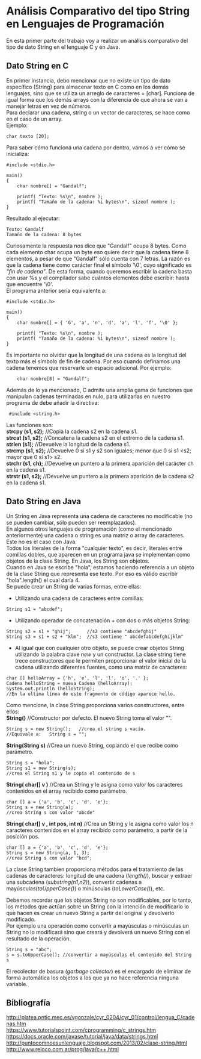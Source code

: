 # Análisis Comparativo del tipo String en Lenguajes de Programación  
En esta primer parte del trabajo voy a realizar un análisis comparativo del tipo de dato String en el lenguaje C y en Java.  
  
## Dato String en C
En primer instancia, debo mencionar que no existe un tipo de dato específico (String) para almacenar texto en C como en los demás lenguajes, sino que se utiliza un arreglo de caracteres = [char]. Funciona de igual forma que los demás arrays con la diferencia de que ahora se van a manejar letras en vez de números.  
Para declarar una cadena, string o un vector de caracteres, se hace como en el caso de un array.  
Ejemplo:   
~~~
char texto [20];
~~~  
Para saber cómo funciona una cadena por dentro, vamos a ver cómo se inicializa:  
~~~
#include <stdio.h>

main()
{
	char nombre[] = "Gandalf";

	printf( "Texto: %s\n", nombre );
	printf( "Tamaño de la cadena: %i bytes\n", sizeof nombre );
}
~~~  
Resultado al ejecutar:  
~~~
Texto: Gandalf
Tamaño de la cadena: 8 bytes
~~~  
Curiosamente la respuesta nos dice que "Gandalf" ocupa 8 bytes. Como cada elemento char ocupa un byte eso quiere decir que la cadena tiene 8 elementos, a pesar de que "Gandalf" sólo cuenta con 7 letras. La razón es que la cadena tiene como carácter final el símbolo '\0', cuyo significado es _"fin de cadena"_. De esta forma, cuando queremos escribir la cadena basta con usar %s y el compilador sabe cuántos elementos debe escribir: hasta que encuentre '\0'.  
El programa anterior sería equivalente a:  
~~~
#include <stdio.h>

main()
{
	char nombre[] = { 'G', 'a', 'n', 'd', 'a', 'l', 'f', '\0' };

	printf( "Texto: %s\n", nombre );
	printf( "Tamaño de la cadena: %i bytes\n", sizeof nombre );
}
~~~  
Es importante no olvidar que la longitud de una cadena es la longitud del texto más el símbolo de fin de cadena. Por eso cuando definamos una cadena tenemos que reservarle un espacio adicional. Por ejemplo:  
~~~
	char nombre[8] = "Gandalf";
~~~  
Además de lo ya mencionado, C admite una amplia gama de funciones que manipulan cadenas terminadas en nulo, para utilizarlas en nuestro programa de debe añadir la directiva:  
~~~
 #include <string.h>
~~~
Las funciones son:  
__strcpy (s1, s2);__ //Copia la cadena s2 en la cadena s1.  
__strcat (s1, s2);__ //Concatena la cadena s2 en el extremo de la cadena s1.  
__strlen (s1);__ //Devuelve la longitud de la cadena s1.  
__strcmp (s1, s2);__ //Devuelve 0 si s1 y s2 son iguales; menor que 0 si s1 <s2; mayor que 0 si s1> s2.  
__strchr (s1, ch);__ //Devuelve un puntero a la primera aparición del carácter ch en la cadena s1.  
__strstr (s1, s2);__ //Devuelve un puntero a la primera aparición de la cadena s2 en la cadena s1.  
  
  

## Dato String en Java
Un String en Java representa una cadena de caracteres no modificable (no se pueden cambiar, sólo pueden ser reemplazados).  
En algunos otros lenguajes de programación (como el mencionado anteriormente) una cadena o string es una matriz o array de caracteres. Este no es el caso con Java.  
Todos los literales de la forma "cualquier texto", es decir, literales entre comillas dobles, que aparecen en un programa java se implementan como objetos de la clase String. En Java, los String son objetos.  
Cuando en Java se escribe "hola", estamos haciendo referencia a un objeto de la clase String que representa ese texto. Por eso es válido escribir "hola".length() el cual daría 4.  
Se puede crear un String de varias formas, entre ellas:  
* Utilizando una cadena de caracteres entre comillas:  
~~~
String s1 = "abcdef";
~~~  
* Utilizando operador de concatenación + con dos o más objetos String:  
~~~
String s2 = s1 + "ghij";      //s2 contiene "abcdefghij"
String s3 = s1 + s2 + "klm";  //s3 contiene " abcdefabcdefghijklm"   
~~~  
* Al igual que con cualquier otro objeto, se puede crear objetos String utilizando la palabra clave _new_ y un constructor. La clase string tiene trece constructores que le permiten proporcionar el valor inicial de la cadena utilizando diferentes fuentes, como una matriz de caracteres:  
~~~
char [] helloArray = {'h', 'e', 'l', 'l', 'o', '.' };
Cadena helloString = nueva Cadena (helloArray);
System.out.println (helloString);
//En la ultima línea de este fragmento de código aparece hello.  
~~~  
Como mencione, la clase String proporciona varios constructores, entre ellos:  
__String()__ //Constructor por defecto. El nuevo String toma el valor "".  
~~~
String s = new String();   //crea el string s vacío.
//Equivale a:   String s = ""; 
~~~  
 
__String(String s)__ //Crea un nuevo String, copiando el que recibe como parámetro.  
~~~
String s = "hola";
String s1 = new String(s);  
//crea el String s1 y le copia el contenido de s
~~~  
__String( char[] v )__ //Crea un String y le asigna como valor los caracteres contenidos en el array recibido como parámetro.  
~~~
char [] a = {'a', 'b', 'c', 'd', 'e'};
String s = new String(a);  
//crea String s con valor "abcde"
~~~  
__String( char[] v , int pos, int n)__ //Crea un String y le asigna como valor los n caracteres contenidos en el array recibido como parámetro, a partir de la posición pos.  
~~~
char [] a = {'a', 'b', 'c', 'd', 'e'};
String s = new String(a, 1, 3);
//crea String s con valor "bcd";
~~~  
La clase String tambien proporciona métodos para el tratamiento de las cadenas de caracteres: longitud de una cadena (_length()_), buscar y extraer una subcadena (_substring(n1,n2)_), convertir cadenas a mayúsculas(_toUpperCase()_) o minúsculas (_toLowerCase()_), etc.  

Debemos recordar que los objetos String no son modificables, por lo tanto, los métodos que actúan sobre un String con la intención de modificarlo lo que hacen es crear un nuevo String a partir del original y devolverlo modificado.  
Por ejemplo una operación como convertir a mayúsculas o minúsculas un String no lo modificará sino que creará y devolverá un nuevo String con el resultado de la operación.  
~~~
String s = "abc";        
s = s.toUpperCase(); //convertir a mayúsculas el contenido del String s      
~~~  
El recolector de basura (_garbage collector_) es el encargado de eliminar de forma automática los objetos a los que ya no hace referencia ninguna variable.    


  
## Bibliografía  
http://platea.pntic.mec.es/vgonzale/cyr_0204/cyr_01/control/lengua_C/cadenas.htm  
https://www.tutorialspoint.com/cprogramming/c_strings.htm  
https://docs.oracle.com/javase/tutorial/java/data/strings.html  
http://puntocomnoesunlenguaje.blogspot.com/2013/02/clase-string.html  
http://www.reloco.com.ar/prog/java/c++.html  

